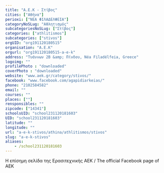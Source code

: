 ```yaml
---
title: "Α.Ε.Κ - Στίβος"
cities: ["Αθήνα"]
perioxi: ["ΝΕΑ ΦΙΛΑΔΕΛΦΕΙΑ"]
categoryNoSLug: "Αθλητισμός"
subcategoriesNoSLug: ["Στίβος"]
categories: ["athlitismos"]
subcategories: ["stivos"]
orgUID: "org191120180515"
organisation: "Α.Ε.Κ"
orgurl: "org191120180515-a-e-k"
address: "Τυάννων 2Β &amp; Πίνδου, Néa Filadélfeia, Greece"
logoimg: ""
profilePhoto : "downloaded"
coverPhoto : "downloaded"
website: "www.aek.gr/category/stivos/"
facebook: "www.facebook.com/agapidiarkeias/"
phone: "2102584582"
email: ""
courses: ""
places: [""]
rensponsibles: ""
zipcode: ["14341"]
schoolsUID: "school231120181603"
UID: "school231120181603"
latitude: ""
longitude: ""
url: "a-e-k-stivos/athina/athlitismos/stivos"
slug: "a-e-k-stivos"
aliases:
    - /school231120181603
---
```



Η επίσημη σελίδα της Ερασιτεχνικής ΑΕΚ / The official Facebook page of AEK

